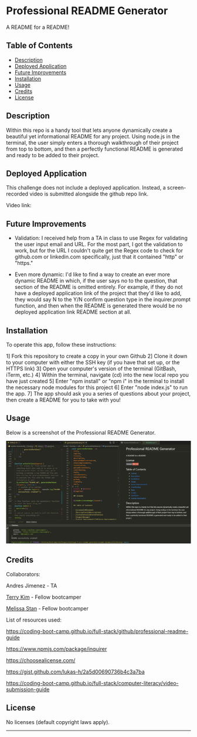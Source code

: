 # Professional README Generator
A README for a README!

## Table of Contents

- [Description](#description)
- [Deployed Application](#deployed-application)
- [Future Improvements](#future-improvements)
- [Installation](#installation)
- [Usage](#usage)
- [Credits](#credits)
- [License](#license)

## Description

Within this repo is a handy tool that lets anyone dynamically create a beautiful yet informational README for any project. Using node.js in the terminal, the user simply enters a thorough walkthrough of their project from top to bottom, and then a perfectly functional README is generated and ready to be added to their project.

## Deployed Application

This challenge does not include a deployed application. Instead, a screen-recorded video is submitted alongside the github repo link.

Video link: 

## Future Improvements

 * Validation: I received help from a TA in class to use Regex for validating the user input email and URL. For the most part, I got the validation to work, but for the URL I couldn't quite get the Regex code to check for github.com or linkedin.com specifically, just that it contained "http" or "https."

 * Even more dynamic: I'd like to find a way to create an ever more dynamic README in which, if the user says no to the question, that section of the README is omitted entirely. For example, if they do not have a deployed application link of the project that they'd like to add, they would say N to the Y/N confirm question type in the inquirer.prompt function, and then when the README is generated there would be no deployed application link README section at all.

## Installation

To operate this app, follow these instructions:

1] Fork this repository to create a copy in your own Github
2] Clone it down to your computer with either the SSH key (if you have that set up, or the HTTPS link)
3] Open your computer's version of the terminal (GitBash, iTerm, etc.)
4] Within the terminal, navigate (cd) into the new local repo you have just created
5] Enter "npm install" or "npm i" in the terminal to install the necessary node modules for this project
6] Enter "node index.js" to run the app.
7] The app should ask you a series of questions about your project, then create a README for you to take with you!

## Usage

Below is a screenshot of the Professional README Generator.

![Professional README Generator screenshot 1](./Develop/assets/images/Professional_README_Generator_screenshot_1.JPG)

## Credits

Collaborators:

Andres Jimenez - TA

[Terry Kim](https://github.com/TeryKing) - Fellow bootcamper

[Melissa Stan](https://github.com/mstan19) - Fellow bootcamper

List of resources used:

https://coding-boot-camp.github.io/full-stack/github/professional-readme-guide

https://www.npmjs.com/package/inquirer

https://choosealicense.com/

https://gist.github.com/lukas-h/2a5d00690736b4c3a7ba

https://coding-boot-camp.github.io/full-stack/computer-literacy/video-submission-guide

## License

No licenses (default copyright laws apply).

---